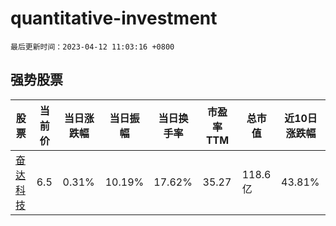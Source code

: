 # quantitative-investment

`最后更新时间：2023-04-12 11:03:16 +0800`

## 强势股票

|股票|当前价|当日涨跌幅|当日振幅|当日换手率|市盈率TTM|总市值|近10日涨跌幅|
|----|----|----|----|----|----|----|----|
|[奋达科技](https://xueqiu.com/S/SZ002681)|6.5|0.31%|10.19%|17.62%|35.27|118.6亿|43.81%|
